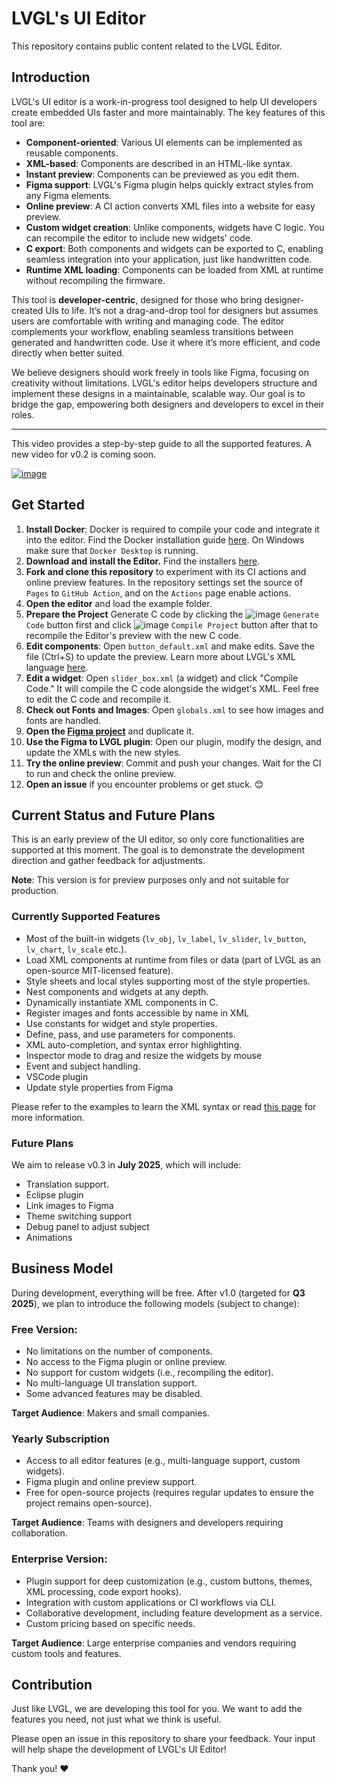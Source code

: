 # LVGL's UI Editor

This repository contains public content related to the LVGL Editor. 


## Introduction

LVGL's UI editor is a work-in-progress tool designed to help UI developers create embedded UIs faster and more maintainably. The key features of this tool are:

- **Component-oriented**: Various UI elements can be implemented as reusable components.
- **XML-based**: Components are described in an HTML-like syntax.
- **Instant preview**: Components can be previewed as you edit them.
- **Figma support**: LVGL's Figma plugin helps quickly extract styles from any Figma elements.
- **Online preview**: A CI action converts XML files into a website for easy preview.
- **Custom widget creation**: Unlike components, widgets have C logic. You can recompile the editor to include new widgets' code.
- **C export**: Both components and widgets can be exported to C, enabling seamless integration into your application, just like handwritten code.
- **Runtime XML loading**: Components can be loaded from XML at runtime without recompiling the firmware.

This tool is **developer-centric**, designed for those who bring designer-created UIs to life. It’s not a drag-and-drop tool for designers but assumes users are comfortable with writing and managing code. The editor complements your workflow, enabling seamless transitions between generated and handwritten code. Use it where it’s more efficient, and code directly when better suited.

We believe designers should work freely in tools like Figma, focusing on creativity without limitations. LVGL's editor helps developers structure and implement these designs in a maintainable, scalable way. Our goal is to bridge the gap, empowering both designers and developers to excel in their roles.

---

This video provides a step-by-step guide to all the supported features. A new video for v0.2 is coming soon. 

[![image](https://github.com/user-attachments/assets/2c72c3c9-44fa-4ae4-8616-867e2efe3209)
](https://youtu.be/gCxBAK9EByA)


## Get Started

1. **Install Docker**: Docker is required to compile your code and integrate it into the editor. Find the Docker installation guide [here](https://docs.docker.com/engine/install/). On Windows make sure that `Docker Desktop` is running. 
2. **Download and install the Editor.** Find the installers [here](https://github.com/lvgl/lvgl_editor/releases).
3. **Fork and clone this repository** to experiment with its CI actions and online preview features. In the repository settings set the source of `Pages` to `GitHub Action`, and on the `Actions` page enable actions. 
4. **Open the editor** and load the example folder.
5. **Prepare the Project** Generate C code by clicking the ![image](https://github.com/user-attachments/assets/f2c720b6-19cf-4abd-a79b-ac31b2cc0fec)
`Generate Code` button first and click ![image](https://github.com/user-attachments/assets/8cb7fb0b-bde3-4be7-af31-10131c5c9476)
`Compile Project` button after that to recompile the Editor's preview with the new C code.  
6. **Edit components**: Open `button_default.xml` and make edits. Save the file (Ctrl+S) to update the preview. Learn more about LVGL's XML language [here](https://docs.lvgl.io/master/details/other-components/xml.html).
7. **Edit a widget**: Open `slider_box.xml` (a widget) and click "Compile Code." It will compile the C code alongside the widget's XML. Feel free to edit the C code and recompile it.
8. **Check out Fonts and Images**: Open `globals.xml` to see how images and fonts are handled.
9. **Open the [Figma project](https://www.figma.com/design/itmQpC9m5HessaOZFbYTwK/Example?node-id=0-1&t=oWqPUdcRyVYtRgAY-0)** and duplicate it.
10. **Use the Figma to LVGL plugin**: Open our plugin, modify the design, and update the XMLs with the new styles.
11. **Try the online preview**: Commit and push your changes. Wait for the CI to run and check the online preview.
12. **Open an issue** if you encounter problems or get stuck. 😊

## Current Status and Future Plans

This is an early preview of the UI editor, so only core functionalities are supported at this moment. 
The goal is to demonstrate the development direction and gather feedback for adjustments.

**Note**: This version is for preview purposes only and not suitable for production.

### Currently Supported Features

- Most of the built-in widgets (`lv_obj`, `lv_label`, `lv_slider`, `lv_button`, `lv_chart`, `lv_scale` etc.).
- Load XML components at runtime from files or data (part of LVGL as an open-source MIT-licensed feature).
- Style sheets and local styles supporting most of the style properties.
- Nest components and widgets at any depth.
- Dynamically instantiate XML components in C.
- Register images and fonts accessible by name in XML
- Use constants for widget and style properties.
- Define, pass, and use parameters for components.
- XML auto-completion, and syntax error highlighting.
- Inspector mode to drag and resize the widgets by mouse
- Event and subject handling.
- VSCode plugin
- Update style properties from Figma
 
Please refer to the examples to learn the XML syntax or read [this page](https://docs.lvgl.io/master/details/auxiliary-modules/xml/index.html) for more information.

### Future Plans

We aim to release v0.3 in **July 2025**, which will include:

- Translation support.
- Eclipse plugin
- Link images to Figma
- Theme switching support
- Debug panel to adjust subject
- Animations

## Business Model

During development, everything will be free. After v1.0 (targeted for **Q3 2025**), we plan to introduce the following models (subject to change):

### Free Version:
- No limitations on the number of components.
- No access to the Figma plugin or online preview.
- No support for custom widgets (i.e., recompiling the editor).
- No multi-language UI translation support.
- Some advanced features may be disabled.

**Target Audience**: Makers and small companies.

### Yearly Subscription
- Access to all editor features (e.g., multi-language support, custom widgets).
- Figma plugin and online preview support.
- Free for open-source projects (requires regular updates to ensure the project remains open-source).

**Target Audience**: Teams with designers and developers requiring collaboration.

### Enterprise Version:
- Plugin support for deep customization (e.g., custom buttons, themes, XML processing, code export hooks).
- Integration with custom applications or CI workflows via CLI.
- Collaborative development, including feature development as a service.
- Custom pricing based on specific needs.

**Target Audience**: Large enterprise companies and vendors requiring custom tools and features.

## Contribution

Just like LVGL, we are developing this tool for you. We want to add the features you need, not just what we think is useful.

Please open an issue in this repository to share your feedback. Your input will help shape the development of LVGL's UI Editor! 

Thank you! ❤️
